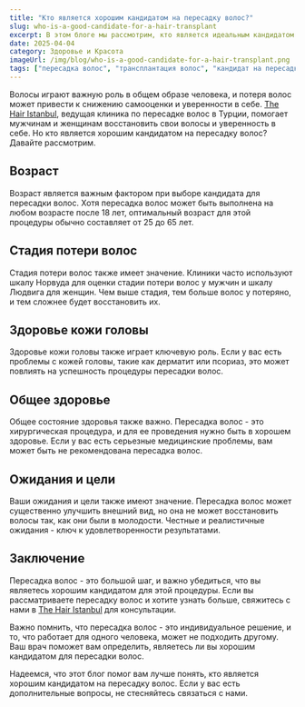 ```yaml
---
title: "Кто является хорошим кандидатом на пересадку волос?"
slug: who-is-a-good-candidate-for-a-hair-transplant
excerpt: В этом блоге мы рассмотрим, кто является идеальным кандидатом на пересадку волос, и какие факторы учитываются при оценке.
date: 2025-04-04
category: Здоровье и Красота
imageUrl: /img/blog/who-is-a-good-candidate-for-a-hair-transplant.png
tags: ["пересадка волос", "трансплантация волос", "кандидат на пересадку волос"]
---
```


<p>Волосы играют важную роль в общем образе человека, и потеря волос может привести к снижению самооценки и уверенности в себе. <a href="https://thehairistanbul.com">The Hair Istanbul</a>, ведущая клиника по пересадке волос в Турции, помогает мужчинам и женщинам восстановить свои волосы и уверенность в себе. Но кто является хорошим кандидатом на пересадку волос? Давайте рассмотрим.</p>

<h2>Возраст</h2>
<p>Возраст является важным фактором при выборе кандидата для пересадки волос. Хотя пересадка волос может быть выполнена на любом возрасте после 18 лет, оптимальный возраст для этой процедуры обычно составляет от 25 до 65 лет.</p>

<h2>Стадия потери волос</h2>
<p>Стадия потери волос также имеет значение. Клиники часто используют шкалу Норвуда для оценки стадии потери волос у мужчин и шкалу Людвига для женщин. Чем выше стадия, тем больше волос у потеряно, и тем сложнее будет восстановить их.</p>

<h2>Здоровье кожи головы</h2>
<p>Здоровье кожи головы также играет ключевую роль. Если у вас есть проблемы с кожей головы, такие как дерматит или псориаз, это может повлиять на успешность процедуры пересадки волос.</p>

<h2>Общее здоровье</h2>
<p>Общее состояние здоровья также важно. Пересадка волос - это хирургическая процедура, и для ее проведения нужно быть в хорошем здоровье. Если у вас есть серьезные медицинские проблемы, вам может быть не рекомендована пересадка волос.</p>

<h2>Ожидания и цели</h2>
<p>Ваши ожидания и цели также имеют значение. Пересадка волос может существенно улучшить внешний вид, но она не может восстановить волосы так, как они были в молодости. Честные и реалистичные ожидания - ключ к удовлетворенности результатами.</p>

<h2>Заключение</h2>
<p>Пересадка волос - это большой шаг, и важно убедиться, что вы являетесь хорошим кандидатом для этой процедуры. Если вы рассматриваете пересадку волос и хотите узнать больше, свяжитесь с нами в <a href="https://thehairistanbul.com/contact">The Hair Istanbul</a> для консультации.</p>

<p>Важно помнить, что пересадка волос - это индивидуальное решение, и то, что работает для одного человека, может не подходить другому. Ваш врач поможет вам определить, являетесь ли вы хорошим кандидатом для пересадки волос.</p>

<p>Надеемся, что этот блог помог вам лучше понять, кто является хорошим кандидатом на пересадку волос. Если у вас есть дополнительные вопросы, не стесняйтесь связаться с нами.</p>